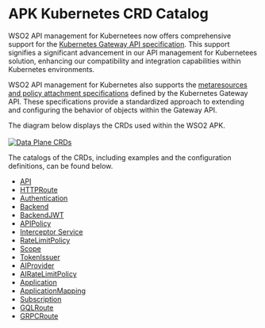 # APK Kubernetes CRD Catalog

WSO2 API management for Kubernetees now offers comprehensive support for the <a href="https://gateway-api.sigs.k8s.io/" target="_blank">Kubernetes Gateway API specification</a>. This support signifies a significant advancement in our API management for Kubernetees solution, enhancing our compatibility and integration capabilities within Kubernetes environments.

WSO2 API management for Kubernetes also supports the <a href="https://gateway-api.sigs.k8s.io/references/policy-attachment/#supported-resources" target="_blank">metaresources and policy attachment specifications</a> defined by the Kubernetes Gateway API. These specifications provide a standardized approach to extending and configuring the behavior of objects within the Gateway API.

The diagram below displays the CRDs used within the WSO2 APK.
<br></br>
[![Data Plane CRDs](../assets/img/catalogs/catalog.png)](../assets/img/catalogs/catalog.png)

The catalogs of the CRDs, including examples and the configuration definitions, can be found below.

- <a href="../../catalogs/crds/api_types" target="_blank">API</a>  
- <a href="../../catalogs/samples/http-route" target="_blank">HTTPRoute</a>  
- <a href="../../catalogs/crds/authentication_types" target="_blank">Authentication</a>  
- <a href="../../catalogs/crds/backend_types" target="_blank">Backend</a>  
- <a href="../../catalogs/crds/backendjwt_types" target="_blank">BackendJWT</a>  
- <a href="../../catalogs/crds/apipolicy_types" target="_blank">APIPolicy</a>  
- <a href="../../catalogs/crds/interceptorservice_types" target="_blank">Interceptor Service</a>  
- <a href="../../catalogs/crds/ratelimitpolicy_types" target="_blank">RateLimitPolicy</a>  
- <a href="../../catalogs/crds/scope_types" target="_blank">Scope</a>  
- <a href="../../catalogs/crds/tokenIssuer_types" target="_blank">TokenIssuer</a>  
- <a href="../../catalogs/crds/aiprovider_types" target="_blank">AIProvider</a>  
- <a href="../../catalogs/crds/airatelimitpolicy_types" target="_blank">AIRateLimitPolicy</a>  
- <a href="../../catalogs/crds/application_types" target="_blank">Application</a>  
- <a href="../../catalogs/crds/application_mapping_types" target="_blank">ApplicationMapping</a>  
- <a href="../../catalogs/crds/subscription_types" target="_blank">Subscription</a>  
- <a href="../../catalogs/crds/gql_routes_types" target="_blank">GQLRoute</a>  
- <a href="../../catalogs/samples/grpc-route" target="_blank">GRPCRoute</a>  